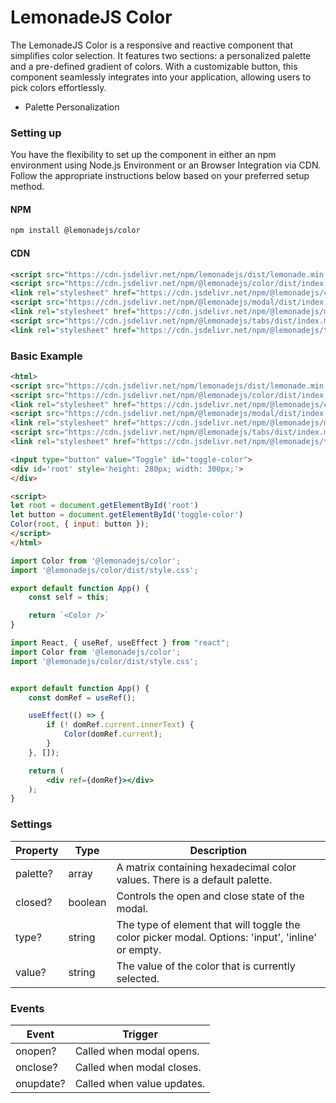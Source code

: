LemonadeJS Color
====================

The LemonadeJS Color is a responsive and reactive component that simplifies color selection. It features two sections: a personalized palette and a pre-defined gradient of colors. With a customizable button, this component seamlessly integrates into your application, allowing users to pick colors effortlessly.

- Palette Personalization

### Setting up

You have the flexibility to set up the component in either an npm environment using Node.js Environment or an Browser Integration via CDN. Follow the appropriate instructions below based on your preferred setup method.

#### NPM

```bash
npm install @lemonadejs/color
```

#### CDN
```xml
<script src="https://cdn.jsdelivr.net/npm/lemonadejs/dist/lemonade.min.js"></script>
<script src="https://cdn.jsdelivr.net/npm/@lemonadejs/color/dist/index.min.js"></script>
<link rel="stylesheet" href="https://cdn.jsdelivr.net/npm/@lemonadejs/color/dist/style.min.css" />
<script src="https://cdn.jsdelivr.net/npm/@lemonadejs/modal/dist/index.min.js"></script>
<link rel="stylesheet" href="https://cdn.jsdelivr.net/npm/@lemonadejs/modal/dist/style.min.css" />
<script src="https://cdn.jsdelivr.net/npm/@lemonadejs/tabs/dist/index.min.js"></script>
<link rel="stylesheet" href="https://cdn.jsdelivr.net/npm/@lemonadejs/tabs/dist/style.min.css" />
```

### Basic Example

```html
<html>
<script src="https://cdn.jsdelivr.net/npm/lemonadejs/dist/lemonade.min.js"></script>
<script src="https://cdn.jsdelivr.net/npm/@lemonadejs/color/dist/index.min.js"></script>
<link rel="stylesheet" href="https://cdn.jsdelivr.net/npm/@lemonadejs/color/dist/style.min.css" />
<script src="https://cdn.jsdelivr.net/npm/@lemonadejs/modal/dist/index.min.js"></script>
<link rel="stylesheet" href="https://cdn.jsdelivr.net/npm/@lemonadejs/modal/dist/style.min.css" />
<script src="https://cdn.jsdelivr.net/npm/@lemonadejs/tabs/dist/index.min.js"></script>
<link rel="stylesheet" href="https://cdn.jsdelivr.net/npm/@lemonadejs/tabs/dist/style.min.css" />

<input type="button" value="Toggle" id="toggle-color">
<div id='root' style='height: 280px; width: 300px;'>
</div>

<script>
let root = document.getElementById('root')
let button = document.getElementById('toggle-color')
Color(root, { input: button });
</script>
</html>
```
```javascript
import Color from '@lemonadejs/color';
import '@lemonadejs/color/dist/style.css';

export default function App() {
    const self = this;

    return `<Color />`
}
```
```jsx
import React, { useRef, useEffect } from "react";
import Color from '@lemonadejs/color';
import '@lemonadejs/color/dist/style.css';


export default function App() {
    const domRef = useRef();

    useEffect(() => {
        if (! domRef.current.innerText) {
            Color(domRef.current);
        }
    }, []);

    return (
        <div ref={domRef}></div>
    );
}
```

### Settings

| Property | Type  |Description |
| -------- | ---- |--------|
| palette? | array | A matrix containing hexadecimal color values. There is a default palette. |
| closed? | boolean | Controls the open and close state of the modal. |
| type? | string | The type of element that will toggle the color picker modal. Options: 'input', 'inline' or empty. |
| value? | string | The value of the color that is currently selected. |

### Events

| Event | Trigger |
| -------- | ---- |
| onopen? | Called when modal opens. |
| onclose? | Called when modal closes. |
| onupdate? | Called when value updates. |

